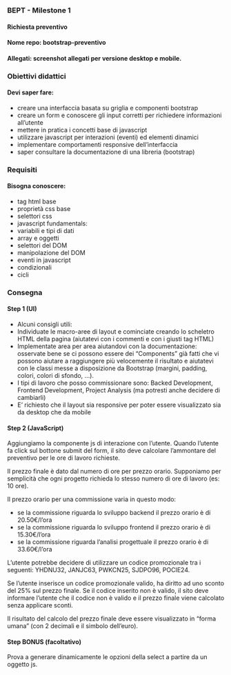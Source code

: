 ### BEPT - Milestone 1
#### Richiesta preventivo
#### Nome repo: bootstrap-preventivo
#### Allegati: screenshot allegati per versione desktop e mobile.

### Obiettivi didattici
#### Devi saper fare:
- creare una interfaccia basata su griglia e componenti bootstrap
- creare un form e conoscere gli input corretti per richiedere informazioni all’utente
- mettere in pratica i concetti base di javascript
- utilizzare javascript per interazioni (eventi) ed elementi dinamici
- implementare comportamenti responsive dell’interfaccia
- saper consultare la documentazione di una libreria (bootstrap)
  
### Requisiti
#### Bisogna conoscere:

- tag html base
- proprietà css base
- selettori css
- javascript fundamentals:
- variabili e tipi di dati
- array e oggetti
- selettori del DOM
- manipolazione del DOM
- eventi in javascript
- condizionali
- cicli

### Consegna
#### Step 1 (UI)
- Alcuni consigli utili:
- Individuate le macro-aree di layout e cominciate creando lo scheletro HTML della pagina (aiutatevi con i commenti <!-- --> e con i giusti tag HTML)
- Implementate area per area aiutandovi con la documentazione: osservate bene se ci possono essere dei “Components” già fatti che vi possono aiutare a raggiungere più velocemente il risultato e aiutatevi con le classi messe a disposizione da Bootstrap (margini, padding, colori, colori di sfondo, ...).
- I tipi di lavoro che posso commissionare sono: Backed Development, Frontend Development, Project Analysis (ma potresti anche decidere di cambiarli)
- E’ richiesto che il layout sia responsive per poter essere visualizzato sia da desktop che da mobile

#### Step 2 (JavaScript)
Aggiungiamo la componente js di interazione con l’utente.
Quando l’utente fa click sul bottone submit del form, il sito deve calcolare l’ammontare del preventivo per le ore di lavoro richieste. 

Il prezzo finale è dato dal numero di ore per prezzo orario. Supponiamo per semplicità che ogni progetto richieda lo stesso numero di ore di lavoro (es: 10 ore).

Il prezzo orario per una commissione varia in questo modo:
- se la commissione riguarda lo sviluppo backend il prezzo orario è di 20.50€/l’ora
- se la commissione riguarda lo sviluppo frontend il prezzo orario è di 15.30€/l’ora
- se la commissione riguarda l’analisi progettuale il prezzo orario è di 33.60€/l’ora

L’utente potrebbe decidere di utilizzare un codice promozionale tra i seguenti: YHDNU32, JANJC63, PWKCN25, SJDPO96, POCIE24.

Se l’utente inserisce un codice promozionale valido, ha diritto ad uno sconto del 25% sul prezzo finale. Se il codice inserito non è valido, il sito deve informare l’utente che il codice non è valido e il prezzo finale viene calcolato senza applicare sconti.

Il risultato del calcolo del prezzo finale deve essere visualizzato in “forma umana” (con 2 decimali e il simbolo dell’euro).

#### Step BONUS (facoltativo)
Prova a generare dinamicamente le opzioni della select a partire da un oggetto js.

